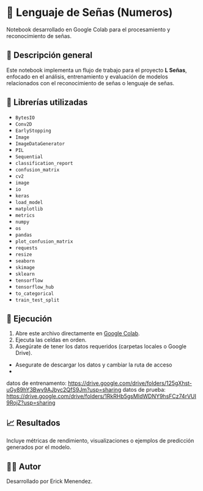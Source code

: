 # 📘 **Lenguaje de Señas (Numeros)**

Notebook desarrollado en Google Colab para el procesamiento y reconocimiento de señas.

## 🚀 Descripción general
Este notebook implementa un flujo de trabajo para el proyecto **L Señas**, enfocado en el análisis, entrenamiento y evaluación de modelos relacionados con el reconocimiento de señas o lenguaje de señas.

## 🧩 Librerías utilizadas
- `BytesIO`
- `Conv2D`
- `EarlyStopping`
- `Image`
- `ImageDataGenerator`
- `PIL`
- `Sequential`
- `classification_report`
- `confusion_matrix`
- `cv2`
- `image`
- `io`
- `keras`
- `load_model`
- `matplotlib`
- `metrics`
- `numpy`
- `os`
- `pandas`
- `plot_confusion_matrix`
- `requests`
- `resize`
- `seaborn`
- `skimage`
- `sklearn`
- `tensorflow`
- `tensorflow_hub`
- `to_categorical`
- `train_test_split`

## 🧪 Ejecución
1. Abre este archivo directamente en [Google Colab](https://colab.research.google.com/).
2. Ejecuta las celdas en orden.
3. Asegúrate de tener los datos requeridos (carpetas locales o Google Drive).
- Asegurate de descargar los datos y cambiar la ruta de acceso
- 
datos de entrenamento: https://drive.google.com/drive/folders/125gXhst-uGy89hY3Bwy9AJbyc2QfS9Jm?usp=sharing
datos de prueba: https://drive.google.com/drive/folders/1RkRHb5gsMIdWDNY9hsFCz74rVUI9RojZ?usp=sharing 


## 📈 Resultados
Incluye métricas de rendimiento, visualizaciones o ejemplos de predicción generados por el modelo.

## 👨‍💻 Autor
Desarrollado por Erick Menendez.
